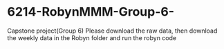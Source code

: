 # 6214-RobynMMM-Group-6-
Capstone project(Group 6)
Please download the raw data, then download the weekly data in the Robyn folder and run the robyn code
